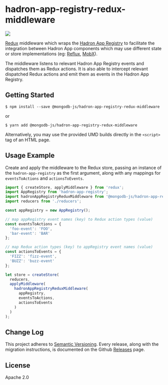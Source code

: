 # hadron-app-registry-redux-middleware
[![][travis_img]][travis_url]

[Redux](https://redux.js.org) middleware which wraps the [Hadron App Registry](https://github.com/mongodb-js/hadron-app-registry) to facilitate the integration between Hadron App components which may use different state or store implementations (eg: [Reflux](https://github.com/reflux/refluxjs), [MobX](https://github.com/mobxjs/mobx)).

The middleware listens to relevant Hadron App Registry events and dispatches them as Redux actions. It is also able to intercept relevant dispatched Redux actions and emit them as events in the Hadron App Registry.

## Getting Started

```
$ npm install --save @mongodb-js/hadron-app-registry-redux-middleware
```

or

```
$ yarn add @mongodb-js/hadron-app-registry-redux-middleware
```

Alternatively, you may use the provided UMD builds directly in the `<script>` tag of an HTML page.

## Usage Example

Create and apply the middleware to the Redux store, passing an instance of the `hadron-app-registry` as the first argument, along with any mappings for `eventsToActions` and `actionsToEvents`.

```javascript
import { createStore, applyMiddleware } from 'redux';
import AppRegistry from 'hadron-app-registry';
import hadronAppRegistryReduxMiddleware from '@mongodb-js/hadron-app-registry-redux-middleware';
import reducers from './reducers';

const appRegistry = new AppRegistry();

// map appRegistry event names (key) to Redux action types (value)
const eventsToActions = {
  'foo-event': 'FOO',
  'bar-event': 'BAR'
};

// map Redux action types (key) to appRegistry event names (value)
const actionsToEvents = {
  'FIZZ': 'fizz-event',
  'BUZZ': 'buzz-event'
};

let store = createStore(
  reducers,
  applyMiddleware(
    hadronAppRegistryReduxMiddleware(
      appRegistry,
      eventsToActions,
      actionsToEvents
    )
  )
);
```

## Change Log

This project adheres to [Semantic Versioning](http://semver.org/).
Every release, along with the migration instructions, is documented on the Github [Releases](https://github.com/reactjs/redux/releases) page.

## License

Apache 2.0

[travis_img]: https://img.shields.io/travis/mongodb-js/hadron-app-registry-redux-middleware.svg?style=flat-square
[travis_url]: https://travis-ci.org/mongodb-js/hadron-app-registry-redux-middleware